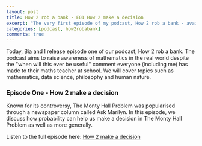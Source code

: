 ```yaml
---
layout: post
title: How 2 rob a bank - E01 How 2 make a decision
excerpt: "The very first episode of my podcast, How 2 rob a bank - available on Spotify, Apple Podcasts and more."
categories: [podcast, how2robabank]
comments: true
---
```


Today, Bia and I release episode one of our podcast, How 2 rob a bank. The podcast aims to raise awareness of mathematics in the real world despite the "when will this ever be useful" comment everyone (including me) has made to their maths teacher at school. We will cover topics such as mathematics, data science, philosophy and human nature. 

### Episode One - How 2 make a decision

Known for its controversy, The Monty Hall Problem was popularised through a newspaper column called Ask Marilyn. In this episode, we discuss how probability can help us make a decision in The Monty Hall Problem as well as more generally.

Listen to the full episode here: [How 2 make a decision](https://anchor.fm/how2robabank/episodes/How-2-make-a-decision-eihtbs)